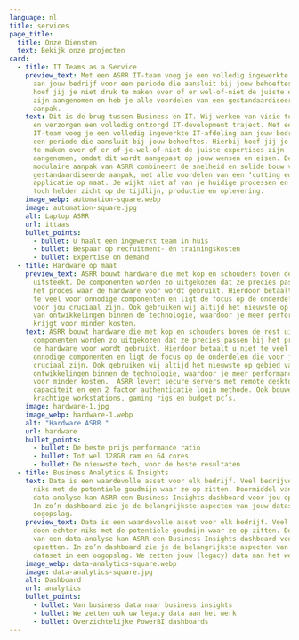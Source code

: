 ```yaml
---
language: nl
title: services
page_title:
  title: Onze Diensten
  text: Bekijk onze projecten
card:
  - title: IT Teams as a Service
    preview_text: Met een ASRR IT-team voeg je een volledig ingewerkte IT-afdeling
      aan jouw bedrijf voor een periode die aansluit bij jouw behoeftes. Hierbij
      hoef jij je niet druk te maken over of er wel-of-niet de juiste expertises
      zijn aangenomen en heb je alle voordelen van een gestandaardiseerde
      aanpak.
    text: Dit is de brug tussen Business en IT. Wij werken van visie tot applicatie
      en verzorgen een volledig ontzorgd IT-development traject. Met een ASRR
      IT-team voeg je een volledig ingewerkte IT-afdeling aan jouw bedrijf voor
      een periode die aansluit bij jouw behoeftes. Hierbij hoef jij je niet druk
      te maken over of er of-je-wel-of-niet de juiste expertises zijn
      aangenomen, omdat dit wordt aangepast op jouw wensen en eisen. De
      modulaire aanpak van ASRR combineert de snelheid en solide bouw van een
      gestandaardiseerde aanpak, met alle voordelen van een ‘cutting edge’
      applicatie op maat. Je wijkt niet af van je huidige processen en houdt
      toch helder zicht op de tijdlijn, productie en oplevering.
    image_webp: automation-square.webp
    image: automation-square.jpg
    alt: Laptop ASRR
    url: ittaas
    bullet_points:
      - bullet: U haalt een ingewerkt team in huis
      - bullet: Bespaar op recruitment- én trainingskosten
      - bullet: Expertise on demand
  - title: Hardware op maat
    preview_text: ASRR bouwt hardware die met kop en schouders boven de rest
      uitsteekt. De componenten worden zo uitgekozen dat ze precies passen bij
      het proces waar de hardware voor wordt gebruikt. Hierdoor betaalt u niet
      te veel voor onnodige componenten en ligt de focus op de onderdelen die
      voor jou cruciaal zijn. Ook gebruiken wij altijd het nieuwste op gebied
      van ontwikkelingen binnen de technologie, waardoor je meer performance
      krijgt voor minder kosten.
    text: ASRR bouwt hardware die met kop en schouders boven de rest uitsteekt. De
      componenten worden zo uitgekozen dat ze precies passen bij het proces waar
      de hardware voor wordt gebruikt. Hierdoor betaalt u niet te veel voor
      onnodige componenten en ligt de focus op de onderdelen die voor jou
      cruciaal zijn. Ook gebruiken wij altijd het nieuwste op gebied van
      ontwikkelingen binnen de technologie, waardoor je meer performance krijgt
      voor minder kosten.  ASRR levert secure servers met remote desktop
      capaciteit en een 2 factor authenticatie login methode. Ook bouwen we
      krachtige workstations, gaming rigs en budget pc’s.
    image: hardware-1.jpg
    image_webp: hardware-1.webp
    alt: "Hardware ASRR "
    url: hardware
    bullet_points:
      - bullet: De beste prijs performance ratio
      - bullet: Tot wel 128GB ram en 64 cores
      - bullet: De nieuwste tech, voor de beste resultaten
  - title: Business Analytics & Insights
    text: Data is een waardevolle asset voor elk bedrijf. Veel bedrijven doen echter
      niks met de potentiele goudmijn waar ze op zitten. Doormiddel van een
      data-analyse kan ASRR een Business Insights dashboard voor jou opzetten.
      In zo’n dashboard zie je de belangrijkste aspecten van jouw dataset in een
      oogopslag.
    preview_text: Data is een waardevolle asset voor elk bedrijf. Veel bedrijven
      doen echter niks met de potentiele goudmijn waar ze op zitten. Doormiddel
      van een data-analyse kan ASRR een Business Insights dashboard voor jou
      opzetten. In zo’n dashboard zie je de belangrijkste aspecten van jouw
      dataset in een oogopslag. We zetten jouw (legacy) data aan het werk.
    image_webp: data-analytics-square.webp
    image: data-analytics-square.jpg
    alt: Dashboard
    url: analytics
    bullet_points:
      - bullet: Van business data naar business insights
      - bullet: We zetten ook uw legacy data aan het werk
      - bullet: Overzichtelijke PowerBI dashboards
---
```

